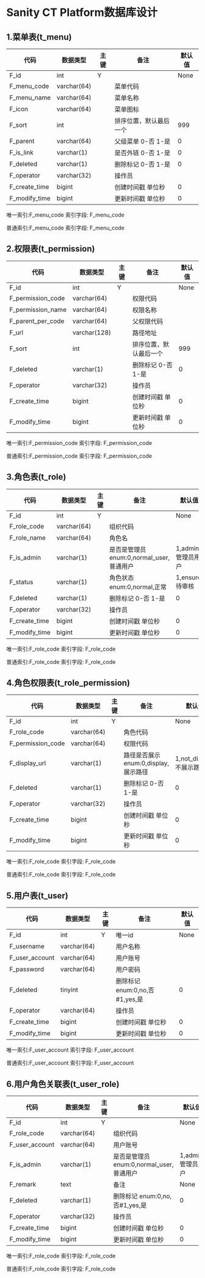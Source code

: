 # 					Sanity CT Platform数据库设计
## 1.菜单表(t_menu)


| 代码 | 数据类型 | 主键 | 备注 | 默认值 |
| - | - | - | - | - |
| F_id|int|Y||None|
| F_menu_code|varchar(64)||菜单代码||
| F_menu_name|varchar(64)||菜单名称||
| F_icon|varchar(64)||菜单图标||
| F_sort|int||排序位置，默认最后一个|999|
| F_parent|varchar(64)||父级菜单 0-否 1-是|0|
| F_is_link|varchar(1)||是否外链 0-否 1-是|0|
| F_deleted|varchar(1)||删除标记 0-否 1-是|0|
| F_operator|varchar(32)||操作员||
| F_create_time|bigint||创建时间戳 单位秒|0|
| F_modify_time|bigint||更新时间戳 单位秒|0|


唯一索引:F_menu_code  索引字段: F_menu_code

普通索引:F_menu_code  索引字段: F_menu_code



## 2.权限表(t_permission)


| 代码 | 数据类型 | 主键 | 备注 | 默认值 |
| - | - | - | - | - |
| F_id|int|Y||None|
| F_permission_code|varchar(64)||权限代码||
| F_permission_name|varchar(64)||权限名称||
| F_parent_per_code|varchar(64)||父权限代码||
| F_url|varchar(128)||路径地址||
| F_sort|int||排序位置，默认最后一个|999|
| F_deleted|varchar(1)||删除标记 0-否 1-是|0|
| F_operator|varchar(32)||操作员||
| F_create_time|bigint||创建时间戳 单位秒|0|
| F_modify_time|bigint||更新时间戳 单位秒|0|


唯一索引:F_permission_code  索引字段: F_permission_code

普通索引:F_permission_code  索引字段: F_permission_code



## 3.角色表(t_role)


| 代码 | 数据类型 | 主键 | 备注 | 默认值 |
| - | - | - | - | - |
| F_id|int|Y||None|
| F_role_code|varchar(64)||组织代码||
| F_role_name|varchar(64)||角色名||
| F_is_admin|varchar(1)||是否是管理员 enum:0,normal_user,普通用户|1,admin,管理员用户||
| F_status|varchar(1)||角色状态 enum:0,normal,正常|1,ensure,待审核|2,stop,禁用|0|
| F_deleted|varchar(1)||删除标记 0-否 1-是|0|
| F_operator|varchar(32)||操作员||
| F_create_time|bigint||创建时间戳 单位秒|0|
| F_modify_time|bigint||更新时间戳 单位秒|0|


唯一索引:F_role_code  索引字段: F_role_code

普通索引:F_role_code  索引字段: F_role_code



## 4.角色权限表(t_role_permission)


| 代码 | 数据类型 | 主键 | 备注 | 默认值 |
| - | - | - | - | - |
| F_id|int|Y||None|
| F_role_code|varchar(64)||角色代码||
| F_permission_code|varchar(64)||权限代码||
| F_display_url|varchar(1)||路径是否展示 enum:0,display,展示路径|1,not_display,不展示路径||
| F_deleted|varchar(1)||删除标记 0-否 1-是|0|
| F_operator|varchar(32)||操作员||
| F_create_time|bigint||创建时间戳 单位秒|0|
| F_modify_time|bigint||更新时间戳 单位秒|0|


唯一索引:F_role_code  索引字段: F_role_code

普通索引:F_role_code  索引字段: F_role_code



## 5.用户表(t_user)


| 代码 | 数据类型 | 主键 | 备注 | 默认值 |
| - | - | - | - | - |
| F_id|int|Y|唯一id|None|
| F_username|varchar(64)||用户名称||
| F_user_account|varchar(64)||用户账号||
| F_password|varchar(64)||用户密码||
| F_deleted|tinyint||删除标记 enum:0,no,否#1,yes,是|0|
| F_operator|varchar(64)||操作员||
| F_create_time|bigint||创建时间戳 单位秒|0|
| F_modify_time|bigint||更新时间戳 单位秒|0|


唯一索引:F_user_account  索引字段: F_user_account

普通索引:F_user_account  索引字段: F_user_account



## 6.用户角色关联表(t_user_role)


| 代码 | 数据类型 | 主键 | 备注 | 默认值 |
| - | - | - | - | - |
| F_id|int|Y||None|
| F_role_code|varchar(64)||组织代码||
| F_user_account|varchar(64)||用户账号||
| F_is_admin|varchar(1)||是否是管理员 enum:0,normal_user,普通用户|1,admin,管理员用户||
| F_remark|text||备注|None|
| F_deleted|varchar(1)||删除标记 enum:0,no,否#1,yes,是|0|
| F_operator|varchar(32)||操作员||
| F_create_time|bigint||创建时间戳 单位秒|0|
| F_modify_time|bigint||更新时间戳 单位秒|0|


唯一索引:F_role_code  索引字段: F_role_code

普通索引:F_role_code  索引字段: F_role_code



